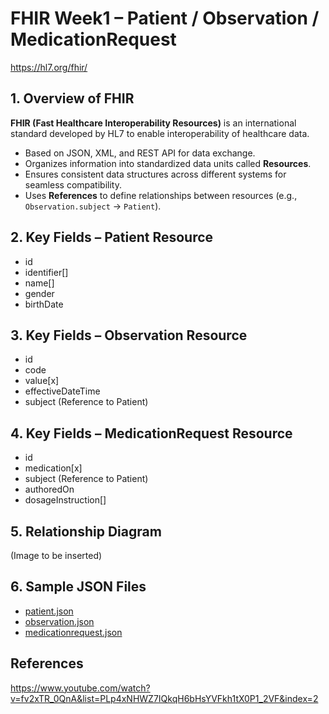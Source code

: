 # FHIR Week1 – Patient / Observation / MedicationRequest

https://hl7.org/fhir/

## 1. Overview of FHIR
 **FHIR (Fast Healthcare Interoperability Resources)** is an international standard developed by HL7 to enable interoperability of healthcare data.
- Based on JSON, XML, and REST API for data exchange.
- Organizes information into standardized data units called **Resources**.
- Ensures consistent data structures across different systems for seamless compatibility.
- Uses **References** to define relationships between resources (e.g., `Observation.subject` → `Patient`).


## 2. Key Fields – Patient Resource
- id
- identifier[]
- name[]
- gender
- birthDate

## 3. Key Fields – Observation Resource
- id
- code
- value[x]
- effectiveDateTime
- subject (Reference to Patient)

## 4. Key Fields – MedicationRequest Resource
- id
- medication[x]
- subject (Reference to Patient)
- authoredOn
- dosageInstruction[]

## 5. Relationship Diagram
(Image to be inserted)

## 6. Sample JSON Files
- [patient.json](patient.json)
- [observation.json](observation.json)
- [medicationrequest.json](medicationrequest.json)


## References
https://www.youtube.com/watch?v=fv2xTR_0QnA&list=PLp4xNHWZ7IQkqH6bHsYVFkh1tX0P1_2VF&index=2
